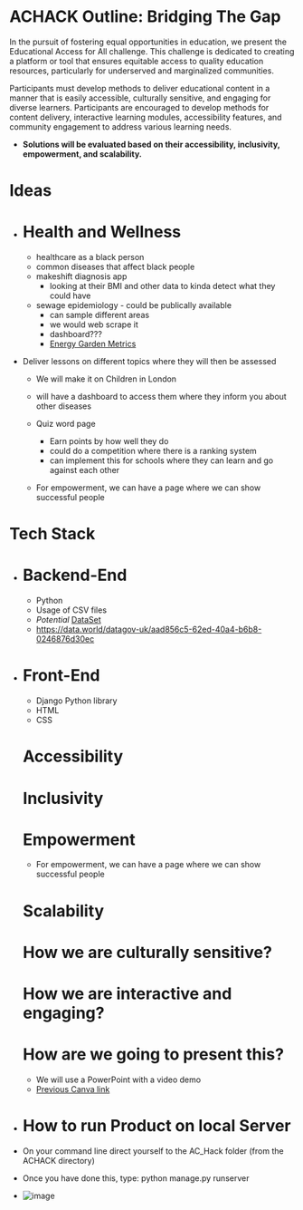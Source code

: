# ACHACK Outline: Bridging The Gap

In the pursuit of fostering equal opportunities in education, we present the Educational Access for All challenge. This challenge is dedicated to creating a platform or tool that ensures equitable access to quality education resources, particularly for underserved and marginalized communities.

Participants must develop methods to deliver educational content in a manner that is easily accessible, culturally sensitive, and engaging for diverse learners. Participants are encouraged to develop methods for content delivery, interactive learning modules, accessibility features, and community engagement to address various learning needs.

- **Solutions will be evaluated based on their accessibility, inclusivity, empowerment, and scalability.**


# Ideas

- # Health and Wellness
  - healthcare as a black person
  - common diseases that affect black people
  - makeshift diagnosis app
     - looking at their BMI and other data to kinda detect what they could have
  - sewage epidemiology - could be publically available
     - can sample different areas
     - we would web scrape it
     - dashboard???
     - [Energy Garden Metrics](https://energygardenmetric.org.uk/)

- Deliver lessons on different topics where they will then be assessed
  - We will make it on Children in London

  - will have a dashboard to access them where they inform you about other diseases

  - Quiz word page
    - Earn points by how well they do
    - could do a competition where there is a ranking system
    - can implement this for schools where they can learn and go against each other
   
  - For empowerment, we can have a page where we can show successful people

 # Tech Stack

- # Backend-End
  - Python
  - Usage of CSV files
  - *Potential* [DataSet](https://data.world/)
  - https://data.world/datagov-uk/aad856c5-62ed-40a4-b6b8-0246876d30ec

  
- # Front-End
  - Django Python library
  - HTML
  - CSS
 
  # **Accessibility**
  
  # **Inclusivity**
  
  # **Empowerment**
  - For empowerment, we can have a page where we can show successful people
    
  # **Scalability**

  # How we are culturally sensitive?

  # How we are interactive and engaging?

  # How are we going to present this?

  - We will use a PowerPoint with a video demo
  - [Previous Canva link](https://imperiallondon-my.sharepoint.com/:p:/g/personal/sn722_ic_ac_uk/EWCnLTfz_wpHvEkAL1zCA7AB5Km2uu1KwsAmaAcpXr2Eig?e=vmKMH6)



- # How to run Product on local Server
- On your command line direct yourself to the AC_Hack folder (from the ACHACK directory)
- Once you have done this, type: python manage.py runserver
- ![image](https://github.com/Nimosteve88/ACHACK/assets/85235717/b7febf05-3987-4ee7-95f9-e5367b605363)

